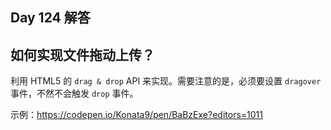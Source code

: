 ## Day 124 解答

## 如何实现文件拖动上传？
利用 HTML5 的 `drag & drop` API 来实现。需要注意的是，必须要设置 `dragover` 事件，不然不会触发 `drop` 事件。

示例：https://codepen.io/Konata9/pen/BaBzExe?editors=1011